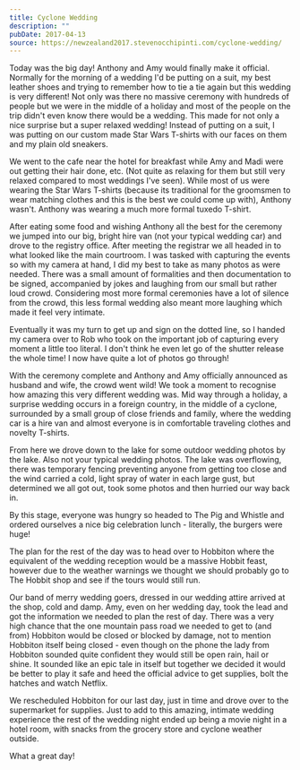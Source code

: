 ```yaml
---
title: Cyclone Wedding
description: ""
pubDate: 2017-04-13
source: https://newzealand2017.stevenocchipinti.com/cyclone-wedding/
---
```


Today was the big day! Anthony and Amy would finally make it official. Normally
for the morning of a wedding I'd be putting on a suit, my best leather shoes
and trying to remember how to tie a tie again but this wedding is very
different! Not only was there no massive ceremony with hundreds of people but we
were in the middle of a holiday and most of the people on the trip didn't even
know there would be a wedding. This made for not only a nice surprise but a
super relaxed wedding! Instead of putting on a suit, I was putting on our custom
made Star Wars T-shirts with our faces on them and my plain old sneakers.

We went to the cafe near the hotel for breakfast while Amy and Madi were out
getting their hair done, etc. (Not quite as relaxing for them but still very
relaxed compared to most weddings I've seen). While most of us were wearing the
Star Wars T-shirts (because its traditional for the groomsmen to wear matching
clothes and this is the best we could come up with), Anthony wasn't. Anthony was
wearing a much more formal tuxedo T-shirt.

After eating some food and wishing Anthony all the best for the ceremony we
jumped into our big, bright hire van (not your typical wedding car) and drove to
the registry office. After meeting the registrar we all headed in to what looked
like the main courtroom. I was tasked with capturing the events so with my
camera at hand, I did my best to take as many photos as were needed. There was a
small amount of formalities and then documentation to be signed, accompanied by
jokes and laughing from our small but rather loud crowd. Considering most
more formal ceremonies have a lot of silence from the crowd, this less formal
wedding also meant more laughing which made it feel very intimate.

Eventually it was my turn to get up and sign on the dotted line, so I handed my
camera over to Rob who took on the important job of capturing every moment a
little too literal. I don't think he even let go of the shutter release the
whole time! I now have quite a lot of photos go through!

With the ceremony complete and Anthony and Amy officially announced as husband
and wife, the crowd went wild! We took a moment to recognise how amazing this
very different wedding was. Mid way through a holiday, a surprise wedding occurs
in a foreign country, in the middle of a cyclone, surrounded by a small group of
close friends and family, where the wedding car is a hire van and almost
everyone is in comfortable traveling clothes and novelty T-shirts.

From here we drove down to the lake for some outdoor wedding photos by the lake.
Also not your typical wedding photos. The lake was overflowing, there was
temporary fencing preventing anyone from getting too close and the wind carried
a cold, light spray of water in each large gust, but determined we all got out,
took some photos and then hurried our way back in.

By this stage, everyone was hungry so headed to The Pig and Whistle and ordered
ourselves a nice big celebration lunch - literally, the burgers were huge!

The plan for the rest of the day was to head over to Hobbiton where the
equivalent of the wedding reception would be a massive Hobbit feast, however due
to the weather warnings we thought we should probably go to The Hobbit shop and
see if the tours would still run.

Our band of merry wedding goers, dressed in our wedding attire arrived at the
shop, cold and damp. Amy, even on her wedding day, took the lead and got the
information we needed to plan the rest of day. There was a very high chance that
the one mountain pass road we needed to get to (and from) Hobbiton would be
closed or blocked by damage, not to mention Hobbiton itself being closed - even
though on the phone the lady from Hobbiton sounded quite confident they would
still be open rain, hail or shine. It sounded like an epic tale in itself but
together we decided it would be better to play it safe and heed the official
advice to get supplies, bolt the hatches and watch Netflix.

We rescheduled Hobbiton for our last day, just in time and drove over to the
supermarket for supplies. Just to add to this amazing, intimate wedding
experience the rest of the wedding night ended up being a movie night in a hotel
room, with snacks from the grocery store and cyclone weather outside.

What a great day!
